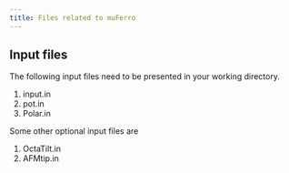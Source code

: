 ```yaml
---
title: Files related to muFerro
---
```


## Input files
The following input files need to be presented in your working directory.

1. input.in
2. pot.in
3. Polar.in


Some other optional input files are
1. OctaTilt.in
2. AFMtip.in
